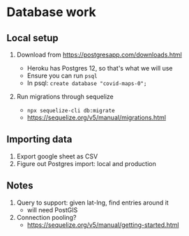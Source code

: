 # Database work

## Local setup

1. Download from https://postgresapp.com/downloads.html

   - Heroku has Postgres 12, so that's what we will use
   - Ensure you can run `psql`
   - In psql: `create database "covid-maps-0";`

1. Run migrations through sequelize

   - `npx sequelize-cli db:migrate`
   - https://sequelize.org/v5/manual/migrations.html

## Importing data

1. Export google sheet as CSV
1. Figure out Postgres import: local and production

## Notes

1. Query to support: given lat-lng, find entries around it
   - will need PostGIS
1. Connection pooling?
   - https://sequelize.org/v5/manual/getting-started.html
